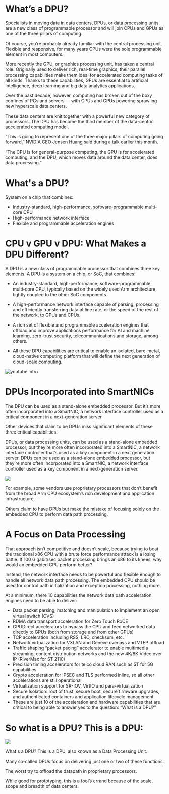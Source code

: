 
# What’s a DPU?

Specialists in moving data in data centers, DPUs, or data processing units, are a new class of programmable processor and will join CPUs and GPUs as one of the three pillars of computing.

Of course, you’re probably already familiar with the central processing unit. Flexible and responsive, for many years CPUs were the sole programmable element in most computers.

More recently the GPU, or graphics processing unit, has taken a central role. Originally used to deliver rich, real-time graphics, their parallel processing capabilities make them ideal for accelerated computing tasks of all kinds. Thanks to these capabilities, GPUs are essential to artificial intelligence, deep learning and big data analytics applications.

Over the past decade, however, computing has broken out of the boxy confines of PCs and servers — with CPUs and GPUs powering sprawling new hyperscale data centers.

These data centers are knit together with a powerful new category of processors. The DPU has become the third member of the data-centric accelerated computing model.

“This is going to represent one of the three major pillars of computing going forward,” NVIDIA CEO Jensen Huang said during a talk earlier this month.

“The CPU is for general-purpose computing, the GPU is for accelerated computing, and the DPU, which moves data around the data center, does data processing.”

# What's a DPU?
System on a chip that combines:
- Industry-standard, high-performance, software-programmable multi-core CPU
- High-performance network interface
- Flexible and programmable acceleration engines

# CPU v GPU v DPU: What Makes a DPU Different?
A DPU is a new class of programmable processor that combines three key elements. A DPU is a system on a chip, or SoC, that combines:

- An industry-standard, high-performance, software-programmable, multi-core CPU, typically based on the widely used Arm architecture, tightly coupled to the other SoC components.
- A high-performance network interface capable of parsing, processing and efficiently transferring data at line rate, or the speed of the rest of the network, to GPUs and CPUs.
- A rich set of flexible and programmable acceleration engines that offload and improve applications performance for AI and machine learning, zero-trust security, telecommunications and storage, among others.

- All these DPU capabilities are critical to enable an isolated, bare-metal, cloud-native computing platform that will define the next generation of cloud-scale computing.


![youtube intro](https://youtu.be/bOf2S7OzFEg)


# DPUs Incorporated into SmartNICs

The DPU can be used as a stand-alone embedded processor. But it’s more often incorporated into a SmartNIC, a network interface controller used as a critical component in a next-generation server.

Other devices that claim to be DPUs miss significant elements of these three critical capabilities.

DPUs, or data processing units, can be used as a stand-alone embedded processor, but they’re more often incorporated into a SmartNIC, a network interface controller that’s used as a key component in a next generation server.
DPUs can be used as a stand-alone embedded processor, but they’re more often incorporated into a SmartNIC, a network interface controller used as a key component in a next-generation server.

![](https://blogs.nvidia.com/wp-content/uploads/2020/05/dpu-card.jpg.webp)

For example, some vendors use proprietary processors that don’t benefit from the broad Arm CPU ecosystem’s rich development and application infrastructure.

Others claim to have DPUs but make the mistake of focusing solely on the embedded CPU to perform data path processing.



# A Focus on Data Processing

That approach isn’t competitive and doesn’t scale, because trying to beat the traditional x86 CPU with a brute force performance attack is a losing battle. If 100 Gigabit/sec packet processing brings an x86 to its knees, why would an embedded CPU perform better?

Instead, the network interface needs to be powerful and flexible enough to handle all network data path processing. The embedded CPU should be used for control path initialization and exception processing, nothing more.

At a minimum, there 10 capabilities the network data path acceleration engines need to be able to deliver:

- Data packet parsing, matching and manipulation to implement an open virtual switch (OVS)
- RDMA data transport acceleration for Zero Touch RoCE
- GPUDirect accelerators to bypass the CPU and feed networked data directly to GPUs (both from storage and from other GPUs)
- TCP acceleration including RSS, LRO, checksum, etc.
- Network virtualization for VXLAN and Geneve overlays and VTEP offload
- Traffic shaping “packet pacing” accelerator to enable multimedia streaming, content distribution networks and the new 4K/8K Video over IP (RiverMax for ST 2110)
- Precision timing accelerators for telco cloud RAN such as 5T for 5G capabilities
- Crypto acceleration for IPSEC and TLS performed inline, so all other accelerations are still operational
- Virtualization support for SR-IOV, VirtIO and para-virtualization
- Secure Isolation: root of trust, secure boot, secure firmware upgrades, and authenticated containers and application lifecycle management
- These are just 10 of the acceleration and hardware capabilities that are critical to being able to answer yes to the question: “What is a DPU?”

# So what is a DPU? This is a DPU:

![](https://blogs.nvidia.com/wp-content/uploads/2020/05/bluefield-dpu.png.webp)

What's a DPU? This is a DPU, also known as a Data Processing Unit.

Many so-called DPUs focus on delivering just one or two of these functions.

The worst try to offload the datapath in proprietary processors.

While good for prototyping, this is a fool’s errand because of the scale, scope and breadth of data centers.

